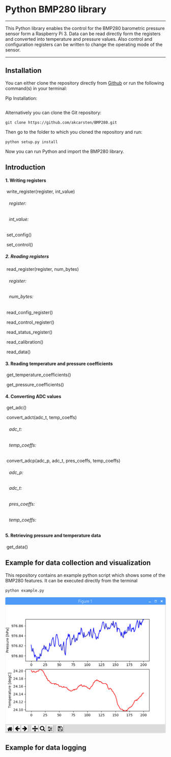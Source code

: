 # Python BMP280 library

---
This Python library enables the control for the BMP280 barometric pressure sensor form a Raspberry Pi 3.
Data can be read directly form the registers and converted into temperature and pressure values. Also control and configuration registers can be written to change the operating mode of the sensor.

---

## Installation
You can either clone the repository directly from [Github](https://github.com/akcarsten/BMP280) or run the following command(s) in your terminal:

Pip Installation:
```
```

Alternatively you can clone the Git repository:

```
git clone https://github.com/akcarsten/BMP280.git
```
Then go to the folder to which you cloned the repository and run:

```
python setup.py install
```
Now you can run Python and import the BMP280 library.

## Introduction

#### 1. Writing registers
&nbsp;write_register(register, int_value)

###### &nbsp;&nbsp;&nbsp;register:

###### &nbsp;&nbsp;&nbsp;int_value:

&nbsp;set_config()

&nbsp;set_control()

##### 2. Reading registers
&nbsp;read_register(register, num_bytes)

###### &nbsp;&nbsp;&nbsp;register:

###### &nbsp;&nbsp;&nbsp;num_bytes:

&nbsp;read_config_register()

&nbsp;read_control_register()

&nbsp;read_status_register()

&nbsp;read_calibration()

&nbsp;read_data()

#### 3. Reading temperature and pressure coefficients
&nbsp;get_temperature_coefficients()

&nbsp;get_pressure_coefficients()

#### 4. Converting ADC values
&nbsp;get_adc()

&nbsp;convert_adct(adc_t, temp_coeffs)
###### &nbsp;&nbsp;&nbsp;adc_t:

###### &nbsp;&nbsp;&nbsp;temp_coeffs:

&nbsp;convert_adcp(adc_p, adc_t, pres_coeffs, temp_coeffs)
###### &nbsp;&nbsp;&nbsp;adc_p:

###### &nbsp;&nbsp;&nbsp;adc_t:

###### &nbsp;&nbsp;&nbsp;pres_coeffs:

###### &nbsp;&nbsp;&nbsp;temp_coeffs:

#### 5. Retrieving pressure and temperature data
&nbsp;get_data()

## Example for data collection and visualization

This repository contains an example python script which shows some of the BMP280 features.
It can be executed directly from the terminal
```
python example.py
```
![png](images/example.png)

## Example for data logging

